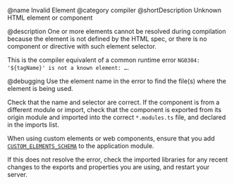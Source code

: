 @name Invalid Element
@category compiler
@shortDescription Unknown HTML element or component

@description
One or more elements cannot be resolved during compilation because the element is not defined by the HTML spec, or there is no component or directive with such element selector.

<div class="alert is-helpful">

This is the compiler equivalent of a common runtime error `NG0304: '${tagName}' is not a known element: …`.

</div>

@debugging
Use the element name in the error to find the file(s) where the element is being used.

Check that the name and selector are correct. If the component is from a different module or import, check that the component is exported from its origin module and imported into the correct `*.modules.ts` file, and declared in the imports list.

When using custom elements or web components, ensure that you add [`CUSTOM_ELEMENTS_SCHEMA`](api/core/CUSTOM_ELEMENTS_SCHEMA) to the application module.

If this does not resolve the error, check the imported libraries for any recent changes to the exports and properties you are using, and restart your server.
